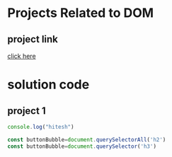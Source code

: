 # Projects Related to DOM
## project link
[click here](https://github.com/engineersabir)
# solution code
## project 1

``` javascript
console.log("hitesh")

const buttonBubble=document.querySelectorAll('h2')
const buttonBubble=document.querySelector('h3')

```